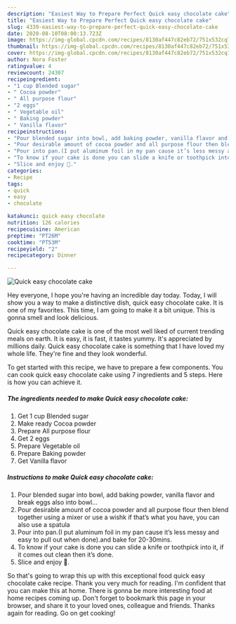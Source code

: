 ```yaml
---
description: "Easiest Way to Prepare Perfect Quick easy chocolate cake"
title: "Easiest Way to Prepare Perfect Quick easy chocolate cake"
slug: 4339-easiest-way-to-prepare-perfect-quick-easy-chocolate-cake
date: 2020-08-10T08:00:13.723Z
image: https://img-global.cpcdn.com/recipes/8130af447c82eb72/751x532cq70/quick-easy-chocolate-cake-recipe-main-photo.jpg
thumbnail: https://img-global.cpcdn.com/recipes/8130af447c82eb72/751x532cq70/quick-easy-chocolate-cake-recipe-main-photo.jpg
cover: https://img-global.cpcdn.com/recipes/8130af447c82eb72/751x532cq70/quick-easy-chocolate-cake-recipe-main-photo.jpg
author: Nora Foster
ratingvalue: 4
reviewcount: 24307
recipeingredient:
- "1 cup Blended sugar"
- " Cocoa powder"
- " All purpose flour"
- "2 eggs"
- " Vegetable oil"
- " Baking powder"
- " Vanilla flavor"
recipeinstructions:
- "Pour blended sugar into bowl, add baking powder, vanilla flavor and break eggs also into bowl..."
- "Pour desirable amount of cocoa powder and all purpose flour then blend together using a mixer or use a wishk if that’s what you have, you can also use a spatula"
- "Pour into pan.(I put aluminum foil in my pan cause it’s less messy and easy to pull out when done).and bake for 20-30mins."
- "To know if your cake is done you can slide a knife or toothpick into it, if it comes out clean then it’s done."
- "Slice and enjoy 🦋."
categories:
- Recipe
tags:
- quick
- easy
- chocolate

katakunci: quick easy chocolate 
nutrition: 126 calories
recipecuisine: American
preptime: "PT26M"
cooktime: "PT53M"
recipeyield: "2"
recipecategory: Dinner

---
```



![Quick easy chocolate cake](https://img-global.cpcdn.com/recipes/8130af447c82eb72/751x532cq70/quick-easy-chocolate-cake-recipe-main-photo.jpg)

Hey everyone, I hope you're having an incredible day today. Today, I will show you a way to make a distinctive dish, quick easy chocolate cake. It is one of my favorites. This time, I am going to make it a bit unique. This is gonna smell and look delicious.



Quick easy chocolate cake is one of the most well liked of current trending meals on earth. It is easy, it is fast, it tastes yummy. It's appreciated by millions daily. Quick easy chocolate cake is something that I have loved my whole life. They're fine and they look wonderful.


To get started with this recipe, we have to prepare a few components. You can cook quick easy chocolate cake using 7 ingredients and 5 steps. Here is how you can achieve it.

<!--inarticleads1-->

##### The ingredients needed to make Quick easy chocolate cake:

1. Get 1 cup Blended sugar
1. Make ready  Cocoa powder
1. Prepare  All purpose flour
1. Get 2 eggs
1. Prepare  Vegetable oil
1. Prepare  Baking powder
1. Get  Vanilla flavor




<!--inarticleads2-->

##### Instructions to make Quick easy chocolate cake:

1. Pour blended sugar into bowl, add baking powder, vanilla flavor and break eggs also into bowl...
1. Pour desirable amount of cocoa powder and all purpose flour then blend together using a mixer or use a wishk if that’s what you have, you can also use a spatula
1. Pour into pan.(I put aluminum foil in my pan cause it’s less messy and easy to pull out when done).and bake for 20-30mins.
1. To know if your cake is done you can slide a knife or toothpick into it, if it comes out clean then it’s done.
1. Slice and enjoy 🦋.




So that's going to wrap this up with this exceptional food quick easy chocolate cake recipe. Thank you very much for reading. I'm confident that you can make this at home. There is gonna be more interesting food at home recipes coming up. Don't forget to bookmark this page in your browser, and share it to your loved ones, colleague and friends. Thanks again for reading. Go on get cooking!
